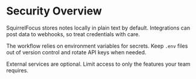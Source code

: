 # Security Overview

SquirrelFocus stores notes locally in plain text by default. Integrations
can post data to webhooks, so treat credentials with care.

The workflow relies on environment variables for secrets. Keep `.env`
files out of version control and rotate API keys when needed.

External services are optional. Limit access to only the features your
team requires.
